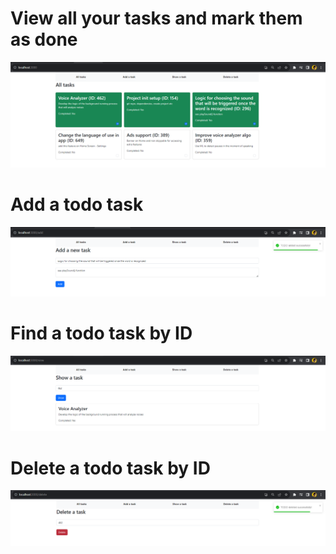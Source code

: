# View all your tasks and mark them as done

![lol](/res/list.png)

# Add a todo task

![lol](/res/add.png)

# Find a todo task by ID

![lol](/res/inspect.png)

# Delete a todo task by ID

![lol](/res/delete.png)

